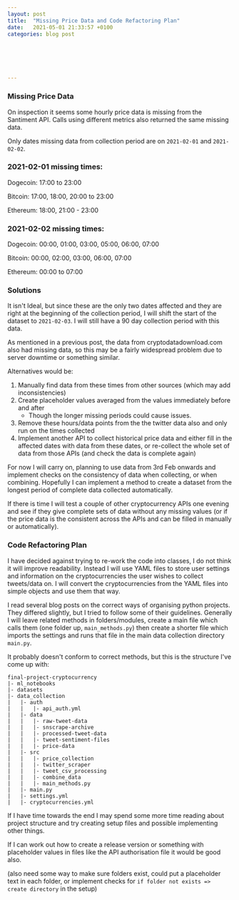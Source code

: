 ```yaml
---
layout: post
title:  "Missing Price Data and Code Refactoring Plan"
date:   2021-05-01 21:33:57 +0100
categories: blog post






---
```


### Missing Price Data

On inspection it seems some hourly price data is missing from the Santiment API. Calls using different metrics also returned the same missing data.

Only dates missing data from collection period are on `2021-02-01` and `2021-02-02`.

### 2021-02-01 missing times:

Dogecoin: 17:00 to 23:00

Bitcoin: 17:00, 18:00, 20:00 to 23:00

Ethereum: 18:00, 21:00 - 23:00

### 2021-02-02 missing times:

Dogecoin: 00:00, 01:00, 03:00, 05:00, 06:00, 07:00

Bitcoin: 00:00, 02:00, 03:00, 06:00, 07:00

Ethereum: 00:00 to 07:00

### Solutions

It isn't Ideal, but since these are the only two dates affected and they are right at the beginning of the collection period, I will shift the start of the dataset to `2021-02-03`. I will still have a 90 day collection period with this data.

As mentioned in a previous post, the data from cryptodatadownload.com also had missing data, so this may be a fairly widespread problem due to server downtime or something similar.

Alternatives would be:

1. Manually find data from these times from other sources (which may add inconsistencies)
2. Create placeholder values averaged from the values immediately before and after
   - Though the longer missing periods could cause issues.
3. Remove these hours/data points from the the twitter data also and only run on the times collected
4. Implement another API to collect historical price data and either fill in the affected dates with data from these dates, or re-collect the whole set of data from those APIs (and check the data is complete again)

For now I will carry on, planning to use data from 3rd Feb onwards and implement checks on the consistency of data when collecting, or when combining. Hopefully I can implement a method to create a dataset from the longest period of complete data collected automatically.

If there is time I will test a couple of other cryptocurrency APIs one evening and see if they give complete sets of data without any missing values (or if the price data is the consistent across the APIs and can be filled in manually or automatically).

### Code Refactoring Plan

I have decided against trying to re-work the code into classes, I do not think it will improve readability. Instead I will use YAML files to store user settings and information on the cryptocurrencies the user wishes to collect tweets/data on. I will convert the cryptocurrencies from the YAML files into simple objects and use them that way.

I read several blog posts on the correct ways of organising python projects. They differed slightly, but I tried to follow some of their guidelines. Generally I will leave related methods in folders/modules, create a main file which calls them (one folder up, `main_methods.py`) then create a shorter file which imports the settings and runs that file in the main data collection directory `main.py`.

It probably doesn't conform to correct methods, but this is the structure I've come up with:

```
final-project-cryptocurrency
|- ml_notebooks
|- datasets
|- data_collection
|   |- auth
|   |	|- api_auth.yml
|   |- data
|   |   |- raw-tweet-data
|   |   |- snscrape-archive
|   |   |- processed-tweet-data
|   |   |- tweet-sentiment-files
|   |   |- price-data
|   |- src
|   |   |- price_collection
|   |   |- twitter_scraper
|   |   |- tweet_csv_processing
|   |   |- combine_data
|   |	|- main_methods.py
|   |- main.py
|   |- settings.yml
|   |- cryptocurrencies.yml
```

If I have time towards the end I may spend some more time reading about project structure and try creating setup files and possible implementing other things.

If I can work out how to create a release version or something with placeholder values in files like the API authorisation file it would be good also.

(also need some way to make sure folders exist, could put a placeholder text in each folder, or implement checks for `if folder not exists => create directory` in the setup)